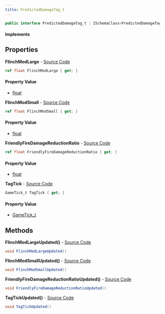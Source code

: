 ```yaml
---
title: PredictedDamageTag_t
---
```


```csharp
public interface PredictedDamageTag_t : ISchemaClass<PredictedDamageTag_t>, ISchemaField, ISchemaClass, INativeHandle
```

#### Implements

## Properties

**FlinchModLarge** - [Source Code](https://github.com/swiftly-solution/swiftlys2/blob/main/managed/src/SwiftlyS2.Generated/Schemas/Interfaces/PredictedDamageTag_t.cs#L20)

```csharp
ref float FlinchModLarge { get; }
```

#### Property Value

- [float](https://learn.microsoft.com/dotnet/api/system.single)

**FlinchModSmall** - [Source Code](https://github.com/swiftly-solution/swiftlys2/blob/main/managed/src/SwiftlyS2.Generated/Schemas/Interfaces/PredictedDamageTag_t.cs#L18)

```csharp
ref float FlinchModSmall { get; }
```

#### Property Value

- [float](https://learn.microsoft.com/dotnet/api/system.single)

**FriendlyFireDamageReductionRatio** - [Source Code](https://github.com/swiftly-solution/swiftlys2/blob/main/managed/src/SwiftlyS2.Generated/Schemas/Interfaces/PredictedDamageTag_t.cs#L22)

```csharp
ref float FriendlyFireDamageReductionRatio { get; }
```

#### Property Value

- [float](https://learn.microsoft.com/dotnet/api/system.single)

**TagTick** - [Source Code](https://github.com/swiftly-solution/swiftlys2/blob/main/managed/src/SwiftlyS2.Generated/Schemas/Interfaces/PredictedDamageTag_t.cs#L16)

```csharp
GameTick_t TagTick { get; }
```

#### Property Value

- [GameTick_t](/docs/api/shared/schemadefinitions/gametick_t)

## Methods

**FlinchModLargeUpdated()** - [Source Code](https://github.com/swiftly-solution/swiftlys2/blob/main/managed/src/SwiftlyS2.Generated/Schemas/Interfaces/PredictedDamageTag_t.cs#L26)

```csharp
void FlinchModLargeUpdated()
```

**FlinchModSmallUpdated()** - [Source Code](https://github.com/swiftly-solution/swiftlys2/blob/main/managed/src/SwiftlyS2.Generated/Schemas/Interfaces/PredictedDamageTag_t.cs#L25)

```csharp
void FlinchModSmallUpdated()
```

**FriendlyFireDamageReductionRatioUpdated()** - [Source Code](https://github.com/swiftly-solution/swiftlys2/blob/main/managed/src/SwiftlyS2.Generated/Schemas/Interfaces/PredictedDamageTag_t.cs#L27)

```csharp
void FriendlyFireDamageReductionRatioUpdated()
```

**TagTickUpdated()** - [Source Code](https://github.com/swiftly-solution/swiftlys2/blob/main/managed/src/SwiftlyS2.Generated/Schemas/Interfaces/PredictedDamageTag_t.cs#L24)

```csharp
void TagTickUpdated()
```

